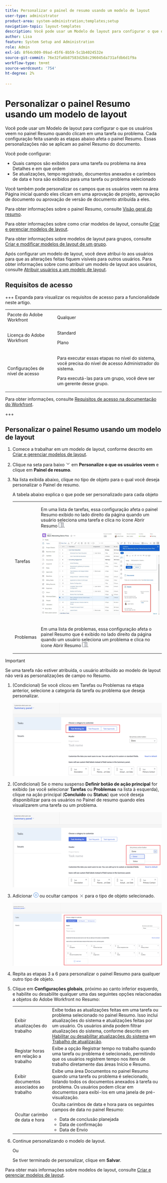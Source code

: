 ```yaml
---
title: Personalizar o painel de resumo usando um modelo de layout
user-type: administrator
product-area: system-administration;templates;setup
navigation-topic: layout-templates
description: Você pode usar um Modelo de layout para configurar o que os usuários veem quando clicam em uma tarefa ou problema no Resumo. Cada configuração feita usando as etapas abaixo afeta o painel Resumo. Essas personalizações não se aplicam ao painel Resumo do documento.
author: Lisa
feature: System Setup and Administration
role: Admin
exl-id: 8f64c009-09ad-45f6-8b59-5c1b4024532e
source-git-commit: 76e32fa6b87583d2b8c296045da731afdb6d1f9a
workflow-type: tm+mt
source-wordcount: '754'
ht-degree: 2%

---
```


# Personalizar o painel Resumo usando um modelo de layout

<!--Audited: 11/2024-->

<!--<span class="preview">The highlighted information on this page refers to functionality not yet generally available. It is available only in the Preview environment for all customers. After the monthly releases to Production, the same features are also available in the Production environment for customers who enabled fast releases. </span>   

<span class="preview">For information about fast releases, see [Enable or disable fast releases for your organization](/help/quicksilver/administration-and-setup/set-up-workfront/configure-system-defaults/enable-fast-release-process.md). </span>   -->


Você pode usar um Modelo de layout para configurar o que os usuários veem no painel Resumo quando clicam em uma tarefa ou problema. Cada configuração feita usando as etapas abaixo afeta o painel Resumo. Essas personalizações não se aplicam ao painel Resumo do documento.

Você pode configurar:

* Quais campos são exibidos para uma tarefa ou problema na área Detalhes e em que ordem
* Se atualizações, tempo registrado, documentos anexados e carimbos de data e hora são exibidos para uma tarefa ou problema selecionado

Você também pode personalizar os campos que os usuários veem na área Página inicial quando eles clicam em uma aprovação de projeto, aprovação de documento ou aprovação de versão de documento atribuída a eles.

Para obter informações sobre o painel Resumo, consulte [Visão geral do resumo](../../../workfront-basics/the-new-workfront-experience/summary-overview.md).

Para obter informações sobre como criar modelos de layout, consulte [Criar e gerenciar modelos de layout](../use-layout-templates/create-and-manage-layout-templates.md).

Para obter informações sobre modelos de layout para grupos, consulte [Criar e modificar modelos de layout de um grupo](../../../administration-and-setup/manage-groups/work-with-group-objects/create-and-modify-a-groups-layout-templates.md).

Após configurar um modelo de layout, você deve atribuí-lo aos usuários para que as alterações feitas fiquem visíveis para outros usuários. Para obter informações sobre como atribuir um modelo de layout aos usuários, consulte [Atribuir usuários a um modelo de layout](../use-layout-templates/assign-users-to-layout-template.md).

## Requisitos de acesso

+++ Expanda para visualizar os requisitos de acesso para a funcionalidade neste artigo.

<table style="table-layout:auto"> 
 <col> 
 <col> 
 <tbody> 
  <tr> 
   <td>Pacote do Adobe Workfront</td> 
   <td><p>Qualquer</p></td> 
  </tr> 
  <tr> 
   <td>Licença do Adobe Workfront</td> 
   <td><p>Standard</p>
       <p>Plano</p></td>
  </tr> 
  </tr> 
  <tr> 
   <td>Configurações de nível de acesso</td> 
   <td> <p>Para executar essas etapas no nível do sistema, você precisa do nível de acesso Administrador do sistema.</p>
        <p>Para executá-las para um grupo, você deve ser um gerente desse grupo.</p> </td> 
  </tr> 
 </tbody> 
</table>

Para obter informações, consulte [Requisitos de acesso na documentação do Workfront](/help/quicksilver/administration-and-setup/add-users/access-levels-and-object-permissions/access-level-requirements-in-documentation.md).

+++

## Personalizar o painel Resumo usando um modelo de layout

1. Comece a trabalhar em um modelo de layout, conforme descrito em [Criar e gerenciar modelos de layout](../../../administration-and-setup/customize-workfront/use-layout-templates/create-and-manage-layout-templates.md).

1. Clique na seta para baixo ![Seta para baixo](assets/dropdown-arrow.png) em **Personalize o que os usuários veem** e clique em **Painel de resumo**.

1. Na lista exibida abaixo, clique no tipo de objeto para o qual você deseja personalizar o Painel de resumo.

   A tabela abaixo explica o que pode ser personalizado para cada objeto

   <table style="table-layout:auto"> 
    <col> 
    <col> 
    <tbody> 
     <tr> 
      <td role="rowheader">Tarefas</td> 
      <td> <p>Em uma lista de tarefas, essa configuração afeta o painel Resumo exibido no lado direito da página quando um usuário seleciona uma tarefa e clica no ícone Abrir Resumo <img src="assets/summary-panel-icon.png">.</p>

   <p> <img src="assets/summary-details.jpg"> </p> </td> 
     </tr> 
     <tr> 
      <td role="rowheader">Problemas</td> 
      <td><p>Em uma lista de problemas, essa configuração afeta o painel Resumo que é exibido no lado direito da página quando um usuário seleciona um problema e clica no ícone Abrir Resumo <img src="assets/summary-panel-icon.png">.</p> </td> 
     </tr> 
    </tbody> 
   </table>

<!--These were removed with the new Home: 

<tr> 
      <td role="rowheader">Projects</td> 
      <td><ul><li><p>In Home, when a user clicks a project approval assigned to them, your configuration for this setting affects the area to the right of the approval.</p>
      <p><b>IMPORTANT:</b> </p><p>This is a deprecated feature. Any changes you make to this area are related to a feature that Workfront has removed. This option will be removed from Workfront with a later maintenance update.</p></li>
      </ul> 
      </td> 
     </tr> 
     <tr> 
      <td role="rowheader">Documents</td> 
      <td>
     <ul><li><p>In Home, when a user clicks a document approval assigned to them, your configuration for this setting affects the area to the right of the approval.</p>
      <p><b>IMPORTANT:</b> </p><p> This is a deprecated feature. Any changes you make to this area are related to a feature that Workfront has removed. This option will be removed from Workfront with a later maintenance update.</p></li>
      </ul>
      </td> 
     </tr> 
     <tr> 
      <td role="rowheader">Document Versions</td> 
      <td><ul><li><p>In Home, when a user clicks an approval assigned to them for a particular version of a document, your configuration for this setting affects the area to the right of the approval.</p>
      <p><p><b>IMPORTANT:</b></p> This is a deprecated feature. Any changes you make to this area are related to a feature that Workfront has removed. This option will be removed from Workfront with a later maintenance update.</p></li>
      </ul>
      </td> 
     </tr> -->


>[!IMPORTANT]
>
>Se uma tarefa não estiver atribuída, o usuário atribuído ao modelo de layout não verá as personalizações de campo no Resumo.

1. (Condicional) Se você clicou em Tarefas ou Problemas na etapa anterior, selecione a categoria da tarefa ou problema que deseja personalizar.

   ![Escolher categoria para personalizar](assets/choose-cat-cstmz-nwe-adobe-branding.png)

1. (Condicional) Se o menu suspenso **Definir botão de ação principal** for exibido (se você selecionar **Tarefas** ou **Problemas** na lista à esquerda), clique na ação principal (**Concluído** ou **Status**) que você deseja disponibilizar para os usuários no Painel de resumo quando eles visualizarem uma tarefa ou um problema.

   ![Definir ação principal](assets/set-primary-action-button-dropdown-pdf-adobe-branding.png)

1. Adicionar ![Adicionar item](assets/add-item-plus-in-circle-blue.png) ou ocultar campos ![Ocultar item](assets/close-or-hide---x.png) para o tipo de objeto selecionado.

   ![Adicionar e ocultar campos](assets/lt-home-add-hide-fields-adobe-branding.png)

1. Repita as etapas 3 a 6 para personalizar o painel Resumo para qualquer outro tipo de objeto.
1. Clique em **Configurações globais**, próximo ao canto inferior esquerdo, e habilite ou desabilite qualquer uma das seguintes opções relacionadas a objetos do Adobe Workfront no Resumo:

   <table style="table-layout:auto"> 
    <col> 
    <col> 
    <tbody> 
     <tr> 
      <td role="rowheader">Exibir atualizações do trabalho</td> 
      <td>Exibe todas as atualizações feitas em uma tarefa ou problema selecionado no painel Resumo. Isso inclui atualizações do sistema e atualizações feitas por um usuário. Os usuários ainda podem filtrar atualizações do sistema, conforme descrito em <a href="../../../workfront-basics/updating-work-items-and-viewing-updates/update-work.md#enable" class="MCXref xref">Habilitar ou desabilitar atualizações do sistema</a> em <a href="../../../workfront-basics/updating-work-items-and-viewing-updates/update-work.md" class="MCXref xref">Trabalho de atualização</a>.</td> 
     </tr> 
     <tr> 
      <td role="rowheader">Registar horas em relação a trabalho</td> 
      <td>Exibe a opção Registrar tempo no trabalho quando uma tarefa ou problema é selecionado, permitindo que os usuários registrem tempo nos itens de trabalho diretamente das áreas Início e Resumo.</td> 
     </tr> 
     <tr> 
      <td role="rowheader">Exibir documentos associados ao trabalho</td> 
      <td>Exibe uma área Documentos no painel Resumo quando uma tarefa ou problema é selecionado, listando todos os documentos anexados à tarefa ou problema. Os usuários podem clicar em documentos para exibi-los em uma janela de pré-visualização.</td> 
     </tr> 
     <tr> 
      <td role="rowheader">Ocultar carimbo de data e hora</td> 
      <td>Oculta carimbos de data e hora para os seguintes campos de data no painel Resumo:
       <ul>
        <li>Data de conclusão planejada</li>
        <li>Data de confirmação</li>
        <li>Data de Envio</li>
       </ul></td> 
     </tr> 
    </tbody> 
   </table>

1. Continue personalizando o modelo de layout.

   Ou

   Se tiver terminado de personalizar, clique em **Salvar**.

Para obter mais informações sobre modelos de layout, consulte [Criar e gerenciar modelos de layout](../../../administration-and-setup/customize-workfront/use-layout-templates/create-and-manage-layout-templates.md).
